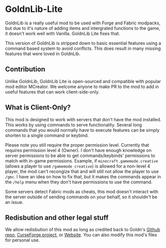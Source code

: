# GoldnLib-Lite
GoldnLib is a really useful mod to be used with Forge and Fabric modpacks, 
but due to it's nature of adding items and intergrated functions to the game, 
it doesn't work well with Vanilla. GoldnLib Lite fixes that.

This version of GoldnLib is stripped down to basic essential features using a command based system to avoid conflicts. 
This does result in many missing features that were loved in GoldnLib.

## Contribution
Unlike GoldnLib, GoldnLib Lite is open-sourced and compatible with popular mod editor MCreator. 
We welcome anyone to make PR to the mod to add in useful features that can work client-side-only. 

## What is Client-Only?
This mod is designed to work with servers that don't have the mod installed. 
This works by using commands to serve functionality. 
Several long commands that you would normally have to execute features can be simply shorten to a single command or keybind. 

Please note you still require the proper permission level. Currently that requires permission level 4 (Owner). 
I don't have enough knowledge on server permissions to be able to get commands/keybinds' permissions to match with in-game permissions. 
Example, if `minecraft.gamemode.creative` (allows a player to use `/gamemode creative`) is allowed for a non-level 4 player, 
the mod can't recongize that and will still not allow the player to use `/gmc`. 
I have an idea on how to fix that, but it makes the commands appear in the `/help` menu when they don't have permissions to use the command.

Some servers detect Fabric mods as cheats, this mod doesn't interact with the server outside of sending commands on your behalf, so it shouldn't be an issue.

## Redisbution and other legal stuff
We allow redisbution of this mod as long as credited back to Goldn's [Github repo](https://github.com/Goldninja100gn/GoldnLib-Lite), 
[CurseForge project](https://www.curseforge.com/members/goldninja100gn/projects), or [Website](https://goldn.dev). You can also modify this mod's files for personal use.
